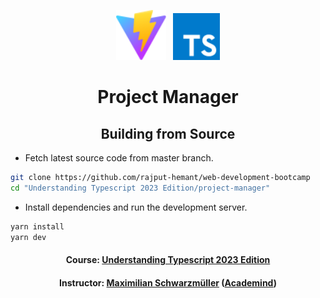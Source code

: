 <div align=center>

<img src="./public/vite.svg" alt="Vite" width="80px"> &nbsp;
<img src="./public/typescript.svg" alt="Typescript" width="75px">

<!-- ![](./public/vite.svg) &nbsp; ![](./public/typescript.svg) -->

# Project Manager

## Building from Source

</div>

- Fetch latest source code from master branch.

```sh
git clone https://github.com/rajput-hemant/web-development-bootcamp
cd "Understanding Typescript 2023 Edition/project-manager"
```

- Install dependencies and run the development server.

```sh
yarn install
yarn dev
```

<div align = center>

#### Course: [Understanding Typescript 2023 Edition][course]

#### Instructor: [Maximilian Schwarzmüller][max] ([Academind][academind])

</div>

<!-----------------------------------{ Links }---------------------------------->

[course]: https://www.udemy.com/course/understanding-typescript/
[max]: https://www.udemy.com/user/maximilian-schwarzmuller/
[academind]: https://www.udemy.com/user/academind/

